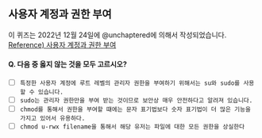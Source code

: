 ## 사용자 계정과 권한 부여

이 퀴즈는 2022년 12월 24일에 @unchaptered에 의해서 작성되었습니다.  
[Reference) 사용자 계정과 권한 부여
](https://github.com/monthly-cs/2022-12/blob/main/Storage%20Management/2.%20%EC%82%AC%EC%9A%A9%EC%9E%90%20%EA%B3%84%EC%A0%95%EA%B3%BC%20%EA%B6%8C%ED%95%9C%20%EB%B6%80%EC%97%AC.md)  


#### Q. 다음 중 옳지 않는 것을 모두 고르시오?

- [ ] `특정한 사용자 계정에 루트 레벨의 관리자 권한을 부여하기 위해서는 su와 sudo를 사용할 수 있습니다.`
- [ ] `sudo는 관리자 권한만을 부여 받는 것이므로 보안상 매우 안전하다고 알려져 있습니다.`
- [ ] `chmod를 통해서 권한을 부여할 떄에는 문자 표기법보다 숫자 표기법이 더 많은 기능을 가지고 있어서 유용하다.`
- [ ] `chmod u-rwx filename을 통해서 해당 유저는 파일에 대한 모든 권한을 상실한다`
